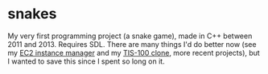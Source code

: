 # snakes
My very first programming project (a snake game), made in C++ between 2011 and 2013. Requires SDL. There are many things I'd do better now (see my [EC2 instance manager](https://github.com/TakingItCasual/ec2mc) and my [TIS-100 clone](https://github.com/TakingItCasual/TakingItCasual.github.io), more recent projects), but I wanted to save this since I spent so long on it.
